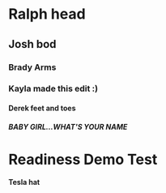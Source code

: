 # Ralph head
## Josh bod
### Brady Arms
### Kayla made this edit :)
#### Derek feet and toes
##### BABY GIRL...WHAT'S YOUR NAME
# Readiness Demo Test
#### Tesla hat